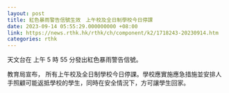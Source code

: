 ```yaml
---
layout: post
title: 紅色暴雨警告信號生效　上午校及全日制學校今日停課
date: 2023-09-14 05:55:29.000000000 +08:00
link: https://news.rthk.hk/rthk/ch/component/k2/1718243-20230914.htm
categories: rthk
---
```


天文台在 上午 5 時 55 分發出紅色暴雨警告信號。

教育局宣布， 所有上午校及全日制學校今日停課。學校應實施應急措施並安排人手照顧可能返抵學校的學生，同時在安全情況下，方可讓學生回家。
